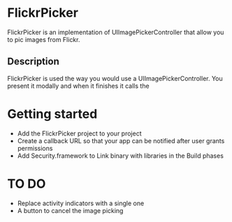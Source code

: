 # FlickrPicker

FlickrPicker is an implementation of UIImagePickerController that allow you to pic images from Flickr.

## Description

FlickrPicker is used the way you would use a UIImagePickerController. You present it modally and when it finishes it calls the

# Getting started

* Add the FlickrPicker project to your project
* Create a callback URL so that your app can be notified after user grants permissions
* Add Security.framework to Link binary with libraries in the Build phases


# TO DO

* Replace activity indicators with a single one
* A button to cancel the image picking
